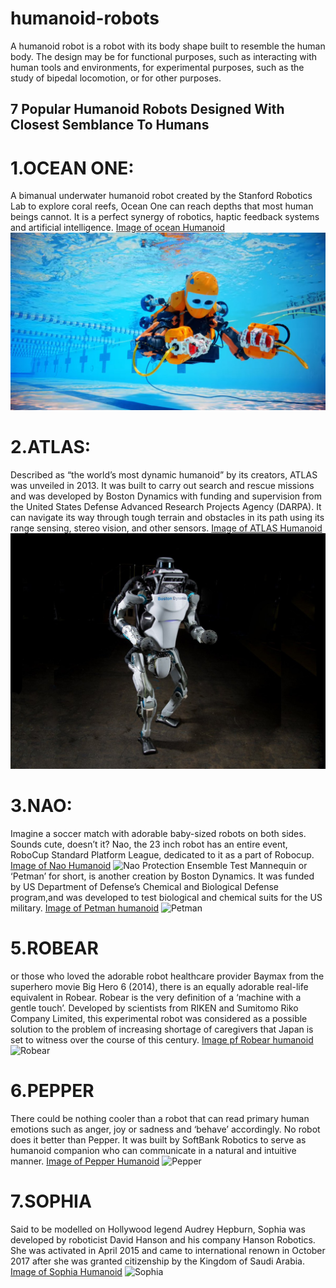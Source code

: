 # humanoid-robots
A humanoid robot is a robot with its body shape built to resemble the human body. The design may be for functional purposes, such as interacting with human tools and environments, for experimental purposes, such as the study of bipedal locomotion, or for other purposes.
## 7 Popular Humanoid Robots Designed With Closest Semblance To Humans
# 1.OCEAN ONE:
A bimanual underwater humanoid robot created by the Stanford Robotics Lab to explore coral reefs, Ocean One can reach depths that most human beings cannot. It is a perfect synergy of robotics, haptic feedback systems and artificial intelligence. 
[Image of ocean Humanoid](https://images.app.goo.gl/4Ziz4QEr5kSEDfvg9)
![Ocean Humanoid](oceanone.jpg)
# 2.ATLAS:
Described as “the world’s most dynamic humanoid” by its creators, ATLAS was unveiled in 2013. It was built to carry out search and rescue missions and was developed by Boston Dynamics with funding and supervision from the United States Defense Advanced Research Projects Agency (DARPA). It can navigate its way through tough terrain and obstacles in its path using its range sensing, stereo vision, and other sensors.
[Image of ATLAS Humanoid](https://images.app.goo.gl/2NXbntdyjedcyLsh9)
![ATLAS](Atlas-FINAL.jpg)
# 3.NAO:
Imagine a soccer match with adorable baby-sized robots on both sides. Sounds cute, doesn’t it? Nao, the 23 inch robot has an entire event, RoboCup Standard Platform League, dedicated to it as a part of Robocup.
[Image of Nao Humanoid](https://images.app.goo.gl/7iPBgSRNXetQXDah9)
![Nao](https://5.imimg.com/data5/WG/IG/GLADMIN-53720561/nao-humanoid-robot-500x500.png)
Protection Ensemble Test Mannequin or ‘Petman’ for short, is another creation by Boston Dynamics. It was funded by US Department of Defense’s Chemical and Biological Defense program,and was developed to test biological  and chemical suits for the US military.
[Image of Petman humanoid](https://images.app.goo.gl/D3ood7xkSHF9uoBT9)
![Petman](petman.png)
# 5.ROBEAR
or those who loved the adorable robot healthcare provider Baymax from the superhero movie Big Hero 6 (2014), there is an equally adorable real-life equivalent in Robear. Robear is the very definition of a ‘machine with a gentle touch’. Developed by scientists from RIKEN and Sumitomo Riko Company Limited, this experimental robot was considered as a possible solution to the problem of increasing shortage of caregivers that Japan is set to witness over the course of this century.
[Image pf Robear humanoid](https://images.app.goo.gl/A9481tjSJ1RQ4wVA6)
![Robear](https://cdn.vox-cdn.com/thumbor/M-svb9eJqgDNe9JHNqSmILiy6uo=/0x0:2039x1359/1280x854/cdn.vox-cdn.com/uploads/chorus_image/image/46224768/DSCF1375.0.0.jpg)
# 6.PEPPER
There could be nothing cooler than a robot that can read primary human emotions  such as anger, joy or sadness and ‘behave’ accordingly. No robot does it better than Pepper. It was  built by SoftBank Robotics to serve as humanoid companion who can communicate in a natural and intuitive manner.
[Image of Pepper Humanoid]()
![Pepper]()
# 7.SOPHIA
Said to be modelled on Hollywood legend Audrey Hepburn, Sophia was developed by roboticist David Hanson and his company Hanson Robotics. She was activated in April 2015 and came to international renown in October 2017 after she was granted citizenship by the Kingdom of Saudi Arabia.
[Image of Sophia Humanoid]()
![Sophia]()
